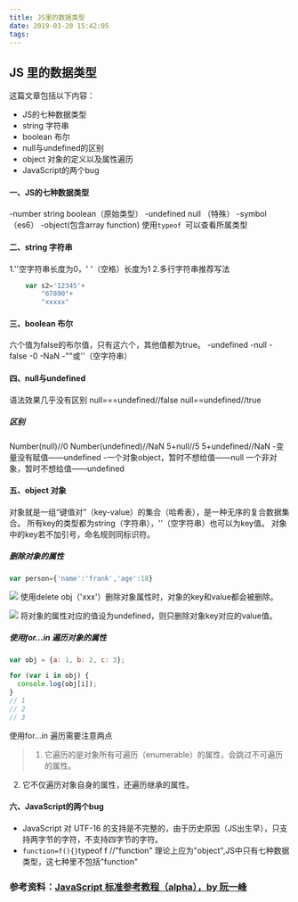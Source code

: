 ```yaml
---
title: JS里的数据类型
date: 2019-03-20 15:42:05
tags:
---
```

## JS 里的数据类型
这篇文章包括以下内容：
- JS的七种数据类型
- string  字符串
- boolean 布尔
- null与undefined的区别
- object  对象的定义以及属性遍历
- JavaScript的两个bug


#### 一、JS的七种数据类型
-number string boolean（原始类型）
-undefined null （特殊）
-symbol（es6）
-object(包含array function)
使用`typeof `可以查看所属类型

#### 二、string  字符串
1.''空字符串长度为0，' '（空格）长度为1
2.多行字符串推荐写法
```javascript
    var s2='12345'+
    	"67890"+
    	"xxxxx"
```

#### 三、boolean 布尔
六个值为false的布尔值，只有这六个，其他值都为true。
-undefined
-null
-false
-0
-NaN
-""或''（空字符串）

#### 四、null与undefined
语法效果几乎没有区别
null===undefined//false
null==undefined//true

##### 区别
Number(null)//0
Number(undefined)//NaN
5+null//5
5+undefined//NaN
-变量没有赋值——undefined
-一个对象object，暂时不想给值——null
一个非对象，暂时不想给值——undefined


#### 五、object  对象
对象就是一组“键值对”（key-value）的集合（哈希表），是一种无序的复合数据集合。
所有key的类型都为string（字符串），''（空字符串）也可以为key值。
对象中的key若不加引号，命名规则同标识符。

##### 删除对象的属性
```javascript
var person={'name':'frank','age':18}

```
![](https://i.loli.net/2019/03/20/5c91e5314fac7.jpg)
使用delete obj（'xxx'）删除对象属性时，对象的key和value都会被删除。

![](https://i.loli.net/2019/03/20/5c91e662ed33d.jpg)
将对象的属性对应的值设为undefined，则只删除对象key对应的value值。

##### 使用for...in 遍历对象的属性
```javascript
var obj = {a: 1, b: 2, c: 3};

for (var i in obj) {
  console.log(obj[i]);
}
// 1
// 2
// 3
```
使用for...in 遍历需要注意两点
>1. 它遍历的是对象所有可遍历（enumerable）的属性，会跳过不可遍历的属性。
2. 它不仅遍历对象自身的属性，还遍历继承的属性。

#### 六、JavaScript的两个bug
- JavaScript 对 UTF-16 的支持是不完整的，由于历史原因（JS出生早），只支持两字节的字符，不支持四字节的字符。
- `function=f(){}`typeof f     //"function" 理论上应为"object",JS中只有七种数据类型，这七种里不包括"function"

### 参考资料：[JavaScript 标准参考教程（alpha），by 阮一峰](http://javascript.ruanyifeng.com/ "JavaScript 标准参考教程（alpha）")



















